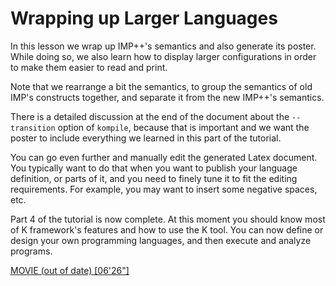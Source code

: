 <!-- Copyright (c) 2010-2019 K Team. All Rights Reserved. -->

# Wrapping up Larger Languages

In this lesson we wrap up IMP++'s semantics and also generate its poster.
While doing so, we also learn how to display larger configurations in order
to make them easier to read and print.

Note that we rearrange a bit the semantics, to group the semantics of old
IMP's constructs together, and separate it from the new IMP++'s semantics.

There is a detailed discussion at the end of the document about the
`--transition` option of `kompile`, because that is important and we want
the poster to include everything we learned in this part of the tutorial.

You can go even further and manually edit the generated Latex document.
You typically want to do that when you want to publish your language
definition, or parts of it, and you need to finely tune it to fit the
editing requirements. For example, you may want to insert some negative
spaces, etc.

Part 4 of the tutorial is now complete. At this moment you should know most
of K framework's features and how to use the K tool. You can now define or
design your own programming languages, and then execute and analyze programs.

[MOVIE (out of date) [06'26"]](http://youtu.be/QV1AGagktzk)
